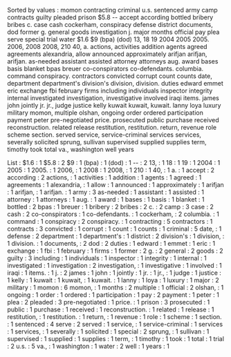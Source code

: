 Sorted by values :
momon contracting criminal u.s. sentenced army camp contracts guilty pleaded prison $5.8 -- accept according bottled bribery bribes c. case cash cockerham, conspiracy defense district documents, dod former g. general goods investigation j. major months official pay plea serve special trial water $1.6 $9 (bpa) (dod) 13, 18 19 2004 2005 2005. 2006, 2008 2008, 210 40, a. actions, activities addition agents agreed agreements alexandria, allow announced approximately arifjan arifjan, arifjan. as-needed assistant assisted attorney attorneys aug. award bases basis blanket bpas breuer co-conspirators co-defendants. columbia. command conspiracy. contractors convicted corrupt count counts date, department department's division's division, division. duties edward emmet eric exchange fbi february firms including individuals inspector integrity internal investigated investigation, investigative involved iraqi items. james john jointly jr. jr., judge justice kelly kuwait kuwait, kuwait. lanny loya luxury military momon, multiple olshan, ongoing order ordered participation payment peter pre-negotiated price. prosecuted public purchase received reconstruction. related release restitution, restitution. return, revenue role scheme section. served service, service-criminal services services, severally solicited sprung, sullivan supervised supplied supplies term, timothy took total va., washington well years 

List :
$1.6 : 1
$5.8 : 2
$9 : 1
(bpa) : 1
(dod) : 1
-- : 2
13, : 1
18 : 1
19 : 1
2004 : 1
2005 : 1
2005. : 1
2006, : 1
2008 : 1
2008, : 1
210 : 1
40, : 1
a. : 1
accept : 2
according : 2
actions, : 1
activities : 1
addition : 1
agents : 1
agreed : 1
agreements : 1
alexandria, : 1
allow : 1
announced : 1
approximately : 1
arifjan : 1
arifjan, : 1
arifjan. : 1
army : 3
as-needed : 1
assistant : 1
assisted : 1
attorney : 1
attorneys : 1
aug. : 1
award : 1
bases : 1
basis : 1
blanket : 1
bottled : 2
bpas : 1
breuer : 1
bribery : 2
bribes : 2
c. : 2
camp : 3
case : 2
cash : 2
co-conspirators : 1
co-defendants. : 1
cockerham, : 2
columbia. : 1
command : 1
conspiracy : 2
conspiracy. : 1
contracting : 5
contractors : 1
contracts : 3
convicted : 1
corrupt : 1
count : 1
counts : 1
criminal : 5
date, : 1
defense : 2
department : 1
department's : 1
district : 2
division's : 1
division, : 1
division. : 1
documents, : 2
dod : 2
duties : 1
edward : 1
emmet : 1
eric : 1
exchange : 1
fbi : 1
february : 1
firms : 1
former : 2
g. : 2
general : 2
goods : 2
guilty : 3
including : 1
individuals : 1
inspector : 1
integrity : 1
internal : 1
investigated : 1
investigation : 2
investigation, : 1
investigative : 1
involved : 1
iraqi : 1
items. : 1
j. : 2
james : 1
john : 1
jointly : 1
jr. : 1
jr., : 1
judge : 1
justice : 1
kelly : 1
kuwait : 1
kuwait, : 1
kuwait. : 1
lanny : 1
loya : 1
luxury : 1
major : 2
military : 1
momon : 6
momon, : 1
months : 2
multiple : 1
official : 2
olshan, : 1
ongoing : 1
order : 1
ordered : 1
participation : 1
pay : 2
payment : 1
peter : 1
plea : 2
pleaded : 3
pre-negotiated : 1
price. : 1
prison : 3
prosecuted : 1
public : 1
purchase : 1
received : 1
reconstruction. : 1
related : 1
release : 1
restitution, : 1
restitution. : 1
return, : 1
revenue : 1
role : 1
scheme : 1
section. : 1
sentenced : 4
serve : 2
served : 1
service, : 1
service-criminal : 1
services : 1
services, : 1
severally : 1
solicited : 1
special : 2
sprung, : 1
sullivan : 1
supervised : 1
supplied : 1
supplies : 1
term, : 1
timothy : 1
took : 1
total : 1
trial : 2
u.s. : 5
va., : 1
washington : 1
water : 2
well : 1
years : 1
